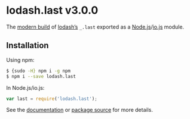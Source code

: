 # lodash.last v3.0.0

The [modern build](https://github.com/lodash/lodash/wiki/Build-Differences) of [lodash’s](https://lodash.com/) `_.last` exported as a [Node.js](http://nodejs.org/)/[io.js](https://iojs.org/) module.

## Installation

Using npm:

```bash
$ {sudo -H} npm i -g npm
$ npm i --save lodash.last
```

In Node.js/io.js:

```js
var last = require('lodash.last');
```

See the [documentation](https://lodash.com/docs#last) or [package source](https://github.com/lodash/lodash/blob/3.0.0-npm-packages/lodash.last) for more details.
